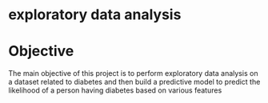 # exploratory data analysis

# Objective
The main objective of this project is to perform exploratory data analysis on a dataset related to diabetes and then build a predictive model to predict the likelihood of a person having diabetes based on various features


